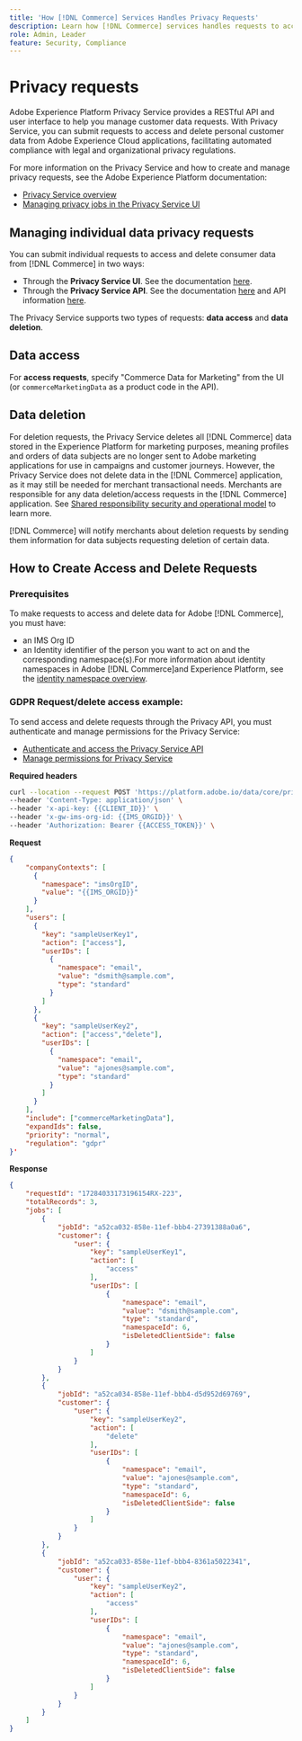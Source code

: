 ```yaml
---
title: 'How [!DNL Commerce] Services Handles Privacy Requests'
description: Learn how [!DNL Commerce] services handles requests to access and delete data.
role: Admin, Leader
feature: Security, Compliance
---
```

# Privacy requests

Adobe Experience Platform Privacy Service provides a RESTful API and user interface to help you manage customer data requests. With Privacy Service, you can submit requests to access and delete personal customer data from Adobe Experience Cloud applications, facilitating automated compliance with legal and organizational privacy regulations.

For more information on the Privacy Service and how to create and manage privacy requests, see the Adobe Experience Platform documentation:

* [Privacy Service overview](https://experienceleague.adobe.com/docs/experience-platform/privacy/home.html)
* [Managing privacy jobs in the Privacy Service UI](https://experienceleague.adobe.com/docs/experience-platform/privacy/ui/user-guide.html)

## Managing individual data privacy requests

You can submit individual requests to access and delete consumer data from [!DNL Commerce] in two ways:

* Through the **Privacy Service UI**. See the documentation [here](https://experienceleague.adobe.com/en/docs/experience-platform/privacy/ui/user-guide#_blank).
* Through the **Privacy Service API**. See the documentation [here](https://developer.adobe.com/experience-platform-apis/references/privacy-service/#_blank) and API information [here](https://developer.adobe.com/experience-platform-apis/#_blank).

The Privacy Service supports two types of requests: **data access** and **data deletion**.

## Data access

For **access requests**, specify "Commerce Data for Marketing" from the UI (or `commerceMarketingData` as a product code in the API).

## Data deletion

For deletion requests, the Privacy Service deletes all [!DNL Commerce] data stored in the Experience Platform for marketing purposes, meaning profiles and orders of data subjects are no longer sent to Adobe marketing applications for use in campaigns and customer journeys. However, the Privacy Service does not delete data in the [!DNL Commerce] application, as it may still be needed for merchant transactional needs. Merchants are responsible for any data deletion/access requests in the [!DNL Commerce] application. See [Shared responsibility security and operational model](https://experienceleague.adobe.com/en/docs/commerce-operations/security-and-compliance/shared-responsibility) to learn more.

[!DNL Commerce] will notify merchants about deletion requests by sending them information for data subjects requesting deletion of certain data.

## How to Create Access and Delete Requests

### Prerequisites

To make requests to access and delete data for Adobe [!DNL Commerce], you must have:

* an IMS Org ID
* an Identity identifier of the person you want to act on and the corresponding namespace(s).For more information about identity namespaces in Adobe [!DNL Commerce]and Experience Platform, see the [identity namespace overview](https://experienceleague.adobe.com/en/docs/experience-platform/identity/features/namespaces).

### GDPR Request/delete access example:

To send access and delete requests through the Privacy API, you must authenticate and manage permissions for the Privacy Service:

* [Authenticate and access the Privacy Service API](https://experienceleague.adobe.com/en/docs/experience-platform/privacy/api/getting-started)
* [Manage permissions for Privacy Service](https://experienceleague.adobe.com/en/docs/experience-platform/privacy/permissions)

**Required headers**

```bash
curl --location --request POST 'https://platform.adobe.io/data/core/privacy/jobs' \
--header 'Content-Type: application/json' \
--header 'x-api-key: {{CLIENT_ID}}' \
--header 'x-gw-ims-org-id: {{IMS_ORGID}}' \
--header 'Authorization: Bearer {{ACCESS_TOKEN}}' \
```

**Request**

```json
{
    "companyContexts": [
      {
        "namespace": "imsOrgID",
        "value": "{{IMS_ORGID}}"
      }
    ],
    "users": [
      {
        "key": "sampleUserKey1",
        "action": ["access"],
        "userIDs": [
          {
            "namespace": "email",
            "value": "dsmith@sample.com",
            "type": "standard"
          }
        ]
      },
      {
        "key": "sampleUserKey2",
        "action": ["access","delete"],
        "userIDs": [
          {
            "namespace": "email",
            "value": "ajones@sample.com",
            "type": "standard"
          }
        ]
      }
    ],
    "include": ["commerceMarketingData"],
    "expandIds": false,
    "priority": "normal",
    "regulation": "gdpr"
}'

```

**Response**

```json
{
    "requestId": "17284033173196154RX-223",
    "totalRecords": 3,
    "jobs": [
        {
            "jobId": "a52ca032-858e-11ef-bbb4-27391388a0a6",
            "customer": {
                "user": {
                    "key": "sampleUserKey1",
                    "action": [
                        "access"
                    ],
                    "userIDs": [
                        {
                            "namespace": "email",
                            "value": "dsmith@sample.com",
                            "type": "standard",
                            "namespaceId": 6,
                            "isDeletedClientSide": false
                        }
                    ]
                }
            }
        },
        {
            "jobId": "a52ca034-858e-11ef-bbb4-d5d952d69769",
            "customer": {
                "user": {
                    "key": "sampleUserKey2",
                    "action": [
                        "delete"
                    ],
                    "userIDs": [
                        {
                            "namespace": "email",
                            "value": "ajones@sample.com",
                            "type": "standard",
                            "namespaceId": 6,
                            "isDeletedClientSide": false
                        }
                    ]
                }
            }
        },
        {
            "jobId": "a52ca033-858e-11ef-bbb4-8361a5022341",
            "customer": {
                "user": {
                    "key": "sampleUserKey2",
                    "action": [
                        "access"
                    ],
                    "userIDs": [
                        {
                            "namespace": "email",
                            "value": "ajones@sample.com",
                            "type": "standard",
                            "namespaceId": 6,
                            "isDeletedClientSide": false
                        }
                    ]
                }
            }
        }
    ]
}

```
